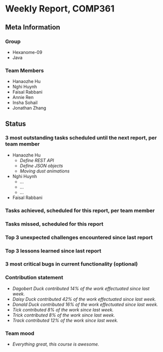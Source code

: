 # Weekly Report, COMP361

## Meta Information

### Group

 * Hexanome-09
 * Java

### Team Members

 * Hanaozhe Hu
 * Nghi Huynh
 * Faisal Rabbani
 * Annie Ren
 * Insha Sohail
 * Jonathan Zhang

## Status

### 3 most outstanding tasks scheduled until the next report, per team member

 * Hanaozhe Hu
   * *Define REST API*
   * *Define JSON objects*
   * *Moving dust animations*
 * Nghi Huynh
   * *...*
   * *...*
   * *...*
 * Faisal Rabbani

### Tasks achieved, scheduled for this report, per team member

### Tasks missed, scheduled for this report

### Top 3 unexpected challenges encountered since last report

### Top 3 lessons learned since last report

### 3 most critical bugs in current functionality (optional)

### Contribution statement

 * *Dagobert Duck contributed 14% of the work effectuated since last week.*
 * *Daisy Duck contributed 42% of the work effectuated since last week.*
 * *Donald Duck contributed 16% of the work effectuated since last week.*
 * *Tick contributed 8% of the work since last week.*
 * *Trick contributed 8% of the work since last week.*
 * *Track contributed 12% of the work since last week.*

### Team mood

 * *Everything great, this course is awesome.*
